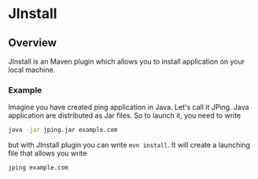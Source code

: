 # JInstall
## Overview
JInstall is an Maven plugin which allows you to install application on your local machine.

### Example
Imagine you have created ping application in Java. Let's call it JPing.
Java application are distributed as Jar files. So to launch it, you need to write

```bash
java -jar jping.jar example.com
```

but with JInstall plugin you can write `mvn install`. It will create a launching file that allows you write

```bash
jping example.com
```
